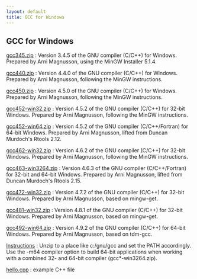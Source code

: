 ```yaml
---
layout: default
title: GCC for Windows
---
```


GCC for Windows
---------------

[gcc345.zip](http://ftp.admb-project.org/tools/gcc/gcc345.zip)
: Version 3.4.5 of the GNU compiler (C/C++) for Windows. Prepared by Arni Magnusson, using the MinGW Installer 5.1.4.

[gcc440.zip](http://ftp.admb-project.org/tools/gcc/gcc440.zip)
: Version 4.4.0 of the GNU compiler (C/C++) for Windows. Prepared by Arni Magnusson, following the MinGW instructions.

[gcc450.zip](http://ftp.admb-project.org/tools/gcc/gcc450.zip)
: Version 4.5.0 of the GNU compiler (C/C++) for Windows. Prepared by Arni Magnusson, following the MinGW instructions.

[gcc452-win32.zip](http://ftp.admb-project.org/tools/gcc/gcc452-win32.zip)
: Version 4.5.2 of the GNU compiler (C/C++) for 32-bit Windows. Prepared by Arni Magnusson, following the MinGW instructions.

[gcc452-win64.zip](http://ftp.admb-project.org/tools/gcc/gcc452-win64.zip)
: Version 4.5.2 of the GNU compiler (C/C++/Fortran) for 64-bit Windows. Prepared by Arni Magnusson, lifted from Duncan Murdoch's Rtools 2.12.

[gcc462-win32.zip](http://ftp.admb-project.org/tools/gcc/gcc462-win32.zip)
: Version 4.6.2 of the GNU compiler (C/C++) for 32-bit Windows. Prepared by Arni Magnusson, following the MinGW instructions.

[gcc463-win3264.zip](http://ftp.admb-project.org/tools/gcc/gcc463-win3264.zip)
: Version 4.6.3 of the GNU compiler (C/C++/Fortran) for 32-bit and 64-bit Windows. Prepared by Arni Magnusson, lifted from Duncan Murdoch's Rtools 2.15.

[gcc472-win32.zip](http://ftp.admb-project.org/tools/gcc/gcc472-win32.zip)
: Version 4.7.2 of the GNU compiler (C/C++) for 32-bit Windows. Prepared by Arni Magnusson, based on mingw-get.

[gcc481-win32.zip](http://ftp.admb-project.org/tools/gcc/gcc481-win32.zip)
: Version 4.8.1 of the GNU compiler (C/C++) for 32-bit Windows. Prepared by Arni Magnusson, based on mingw-get.

[gcc492-win64.zip](http://ftp.admb-project.org/tools/gcc/gcc492-win64.zip)
: Version 4.9.2 of the GNU compiler (C/C++) for 64-bit Windows. Prepared by Arni Magnusson, based on tdm-gcc.

[Instructions](instructions.html)
: Unzip to a place like c:/gnu/gcc and set the PATH accordingly. Use the -m64 compiler option to build 64-bit applications when working with a combined 32- and 64-bit compiler (gcc*-win3264.zip).

[hello.cpp](hello.cpp)
: example C++ file
